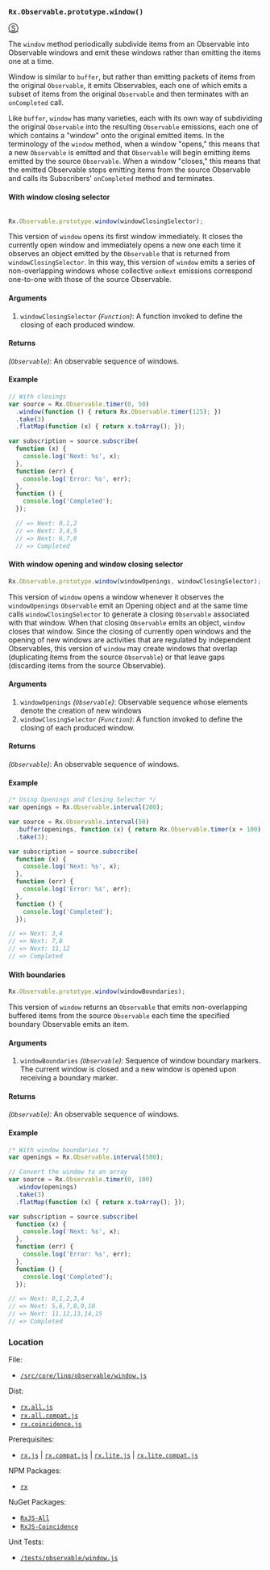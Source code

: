 ### `Rx.Observable.prototype.window()`
[&#x24C8;](https://github.com/Reactive-Extensions/RxJS/blob/master/src/core/linq/observable/window.js "View in source")

The `window` method periodically subdivide items from an Observable into Observable windows and emit these windows rather than emitting the items one at a time.

Window is similar to `buffer`, but rather than emitting packets of items from the original `Observable`, it emits Observables, each one of which emits a subset of items from the original `Observable` and then terminates with an `onCompleted` call.

Like `buffer`, `window` has many varieties, each with its own way of subdividing the original `Observable` into the resulting `Observable` emissions, each one of which contains a "window" onto the original emitted items. In the terminology of the `window` method, when a window "opens," this means that a new `Observable` is emitted and that `Observable` will begin emitting items emitted by the source `Observable`. When a window "closes," this means that the emitted Observable stops emitting items from the source Observable and calls its Subscribers' `onCompleted` method and terminates.

#### With window closing selector
```js

Rx.Observable.prototype.window(windowClosingSelector);
```

This version of `window` opens its first window immediately. It closes the currently open window and immediately opens a new one each time it observes an object emitted by the `Observable` that is returned from `windowClosingSelector`. In this way, this version of `window` emits a series of non-overlapping windows whose collective `onNext` emissions correspond one-to-one with those of the source Observable.

#### Arguments
1. `windowClosingSelector` *(`Function`)*: A function invoked to define the closing of each produced window.

#### Returns
*(`Observable`)*: An observable sequence of windows.

#### Example
```js
// With closings
var source = Rx.Observable.timer(0, 50)
  .window(function () { return Rx.Observable.timer(125); })
  .take(3)
  .flatMap(function (x) { return x.toArray(); });

var subscription = source.subscribe(
  function (x) {
    console.log('Next: %s', x);
  },
  function (err) {
    console.log('Error: %s', err);
  },
  function () {
    console.log('Completed');
  });

  // => Next: 0,1,2
  // => Next: 3,4,5
  // => Next: 6,7,8
  // => Completed
```

#### With window opening and window closing selector
```js
Rx.Observable.prototype.window(windowOpenings, windowClosingSelector);
```

This version of `window` opens a window whenever it observes the `windowOpenings` `Observable` emit an Opening object and at the same time calls `windowClosingSelector` to generate a closing `Observable` associated with that window. When that closing `Observable` emits an object, `window` closes that window. Since the closing of currently open windows and the opening of new windows are activities that are regulated by independent Observables, this version of `window` may create windows that overlap (duplicating items from the source `Observable`) or that leave gaps (discarding items from the source Observable).

#### Arguments
1. `windowOpenings` *(`Observable`)*: Observable sequence whose elements denote the creation of new windows
2. `windowClosingSelector` *(`Function`)*: A function invoked to define the closing of each produced window.

#### Returns
*(`Observable`)*: An observable sequence of windows.

#### Example

```js
/* Using Openings and Closing Selector */
var openings = Rx.Observable.interval(200);

var source = Rx.Observable.interval(50)
  .buffer(openings, function (x) { return Rx.Observable.timer(x + 100); })
  .take(3);

var subscription = source.subscribe(
  function (x) {
    console.log('Next: %s', x);
  },
  function (err) {
    console.log('Error: %s', err);
  },
  function () {
    console.log('Completed');
  });

// => Next: 3,4
// => Next: 7,8
// => Next: 11,12
// => Completed
```

#### With boundaries
```js
Rx.Observable.prototype.window(windowBoundaries);
```

This version of `window` returns an `Observable` that emits non-overlapping buffered items from the source `Observable` each time the specified boundary Observable emits an item.

#### Arguments
1. `windowBoundaries` *(`Observable`)*: Sequence of window boundary markers. The current window is closed and a new window is opened upon receiving a boundary marker.

#### Returns
*(`Observable`)*: An observable sequence of windows.

#### Example
```js
/* With window boundaries */
var openings = Rx.Observable.interval(500);

// Convert the window to an array
var source = Rx.Observable.timer(0, 100)
  .window(openings)
  .take(3)
  .flatMap(function (x) { return x.toArray(); });

var subscription = source.subscribe(
  function (x) {
    console.log('Next: %s', x);
  },
  function (err) {
    console.log('Error: %s', err);
  },
  function () {
    console.log('Completed');
  });

// => Next: 0,1,2,3,4
// => Next: 5,6,7,8,9,10
// => Next: 11,12,13,14,15
// => Completed
```

### Location

File:
- [`/src/core/linq/observable/window.js`](https://github.com/Reactive-Extensions/RxJS/blob/master/src/core/linq/observable/window.js)

Dist:
- [`rx.all.js`](https://github.com/Reactive-Extensions/RxJS/blob/master/dist/rx.all.js)
- [`rx.all.compat.js`](https://github.com/Reactive-Extensions/RxJS/blob/master/dist/rx.all.compat.js)
- [`rx.coincidence.js`](https://github.com/Reactive-Extensions/RxJS/blob/master/dist/rx.coincidence.js)

Prerequisites:
- [`rx.js`](https://github.com/Reactive-Extensions/RxJS/blob/master/dist/rx.js) | [`rx.compat.js`](https://github.com/Reactive-Extensions/RxJS/blob/master/dist/rx.compat.js) | [`rx.lite.js`](https://github.com/Reactive-Extensions/RxJS/blob/master/dist/rx.lite.js) | [`rx.lite.compat.js`](https://github.com/Reactive-Extensions/RxJS/blob/master/dist/rx.lite.js)

NPM Packages:
- [`rx`](https://www.npmjs.org/package/rx)

NuGet Packages:
- [`RxJS-All`](http://www.nuget.org/packages/RxJS-All/)
- [`RxJS-Coincidence`](http://www.nuget.org/packages/RxJS-Coincidence/)

Unit Tests:
- [`/tests/observable/window.js`](https://github.com/Reactive-Extensions/RxJS/blob/master/tests/observable/window.js)
